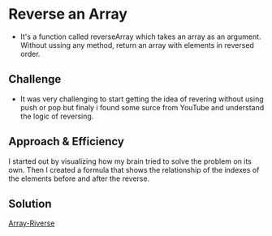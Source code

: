 # Reverse an Array
* It's a function called reverseArray which takes an array as an argument. Without ussing any method, return an array with elements in reversed order.

## Challenge
* It was very challenging to start getting the idea of revering without using push or pop but finaly i found some surce from YouTube and understand the logic of reversing.

## Approach & Efficiency
I started out by visualizing how my brain tried to solve the problem on its own. Then I created a formula that shows the relationship of the indexes of the elements before and after the reverse.

## Solution

[Array-Riverse]((https://thomas720.github.io/data-structures-and-algorithms/array-reverse))